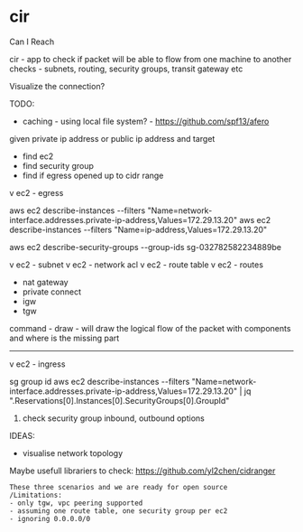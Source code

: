 # cir

Can I Reach

cir - app to check if packet will be able to flow from one machine to another
checks - subnets, routing, security groups, transit gateway etc

Visualize the connection?

TODO:
- caching - using local file system? - https://github.com/spf13/afero


given private ip address or public ip address and target
- find ec2
- find security group
- find if egress opened up to cidr range 

v ec2 - egress

aws ec2 describe-instances --filters "Name=network-interface.addresses.private-ip-address,Values=172.29.13.20"
aws ec2 describe-instances --filters "Name=ip-address,Values=172.29.13.20"

aws ec2 describe-security-groups --group-ids sg-032782582234889be

v ec2 - subnet
v ec2 - network acl
v ec2 - route table
v ec2 - routes
- nat gateway
- private connect
- igw
- tgw

command - draw - will draw the logical flow of the packet with components and where is the missing part

-----------------

v ec2 - ingress

sg group id
aws ec2 describe-instances --filters "Name=network-interface.addresses.private-ip-address,Values=172.29.13.20" | jq ".Reservations[0].Instances[0].SecurityGroups[0].GroupId"

1. check security group inbound, outbound options




IDEAS:
- visualise network topology


Maybe usefull librariers to check:
https://github.com/yl2chen/cidranger


```
These three scenarios and we are ready for open source
/Limitations:
- only tgw, vpc peering supported
- assuming one route table, one security group per ec2
- ignoring 0.0.0.0/0
```
